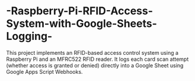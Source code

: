 # -Raspberry-Pi-RFID-Access-System-with-Google-Sheets-Logging-
This project implements an RFID-based access control system using a Raspberry Pi and an MFRC522 RFID reader. It logs each card scan attempt (whether access is granted or denied) directly into a Google Sheet using Google Apps Script Webhooks.
